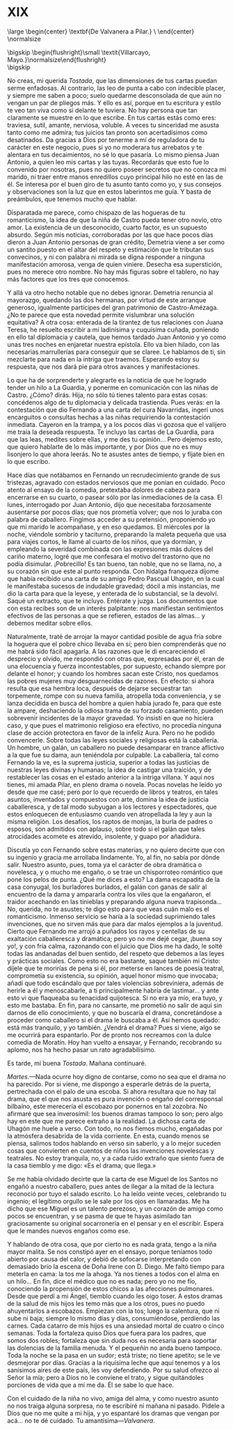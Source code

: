 # XIX

<!--- 
<div> 
  <span style="margin:0 auto;text-indent:0;display:block;text-align:center;font-weight:bold;font-size:larger;">
                De Valvanera a Pilar.                                    <br />
  </span>
</div> 
<p> </p>
-->

\large
\begin{center}
\textbf{De Valvanera a Pilar.}                                           \\
\end{center}
\normalsize

<!--- 
<div>
  <span style="width:100%;display:block;text-align:right;"> 
                *Villarcayo, Mayo.*
  </span>
</div>
<p> </p>
-->

\bigskip
\begin{flushright}\small \textit{Villarcayo, Mayo.}\normalsize\end{flushright}   
\bigskip

No creas, mi querida *Tostada*, que las dimensiones de tus cartas puedan serme
enfadosas. Al contrario, las leo de punta a cabo con indecible placer,
y siempre me saben a poco; suelo quedarme desconsolada de que aún no vengan un
par de pliegos más. Y ello es así, porque en tu escritura y estilo te veo tan
viva como si delante te tuviera. No hay persona que tan claramente se muestre
en lo que escribe. En tus cartas estás como eres: traviesa, sutil, amante,
nerviosa, voluble. A veces tu sinceridad me asusta tanto como me admira; tus
juicios tan pronto son acertadísimos como desatinados. Da gracias a Dios por
tenerme a mí de reguladora de tu carácter en este negocio, pues si yo no
moderara tus arrebatos y te alentara en tus decaimientos, no sé lo que pasaría.
Lo mismo piensa Juan Antonio, a quien leo mis cartas y las tuyas. Recordarás
que esto fue lo convenido por nosotras, pues no quiero poseer secretos que no
conozca mi marido, ni traer entre manos enredillos cuyo principal hilo no esté
en las de él. Se interesa por el buen giro de tu asunto tanto como yo, y sus
consejos y observaciones son la luz que en estos laberintos me guía. Y basta de
preámbulos, que tenemos mucho que hablar.

Disparatada me parece, como chispazo de las hogueras de tu romanticismo, la
idea de que la niña de Castro pueda tener otro novio, otro amor. La existencia
de un desconocido, cuarto factor, es un supuesto absurdo. Según mis noticias,
corroboradas por las que hace pocos días dieron a Juan Antonio personas de gran
crédito, Demetria viene a ser como un santito puesto en el altar del respeto
y estimación que le tributan sus convecinos, y ni con palabra ni mirada se
digna responder a ninguna manifestación amorosa, venga de quien viniere.
Desecha esa superstición, pues no merece otro nombre. No hay más figuras sobre
el tablero, no hay más factores que los tres que conocemos.

Y allá va otro hecho notable que no debes ignorar. Demetria renuncia al
mayorazgo, quedando las dos hermanas, por virtud de este arranque generoso,
igualmente partícipes del gran patrimonio de Castro-Amézaga. ¿No te parece que
esta novedad permite vislumbrar una solución equitativa? A otra cosa: enterada
de la tirantez de tus relaciones con Juana Teresa, he resuelto escribir a mi
ladinísima y cuquísima cuñada, poniendo en ello tal diplomacia y cautela, que
hemos tardado Juan Antonio y yo como unas tres noches en enjaretar nuestra
epístola. Ello va bien hilado, con las necesarias marrullerías para conseguir
que se claree. Le hablamos de ti, sin mezclarte para nada en la intriga que
traemos. Esperando estoy su respuesta, que nos dará pie para otros avances
y manifestaciones.

Lo que ha de sorprenderte y alegrarte es la noticia de que he logrado tender un
hilo a La Guardia, y ponerme en comunicación con las niñas de Castro. ¿Cómo?
dirás. Hija, no sólo tú tienes talento para estas cosas: concédenos algo de tu
diplomacia y delicada trastienda. Pues verás: en la contestación que dio
Fernando a una carta del cura Navarridas, ingerí unos encarguitos o consultas
hechas a las niñas requiriendo la contestación inmediata. Cayeron en la trampa,
y a los pocos días vi gozosa que el valijero me traía la deseada respuesta. Te
incluyo las cartas de La Guardia, para que las leas, medites sobre ellas, y me
des tu opinión… Pero dejemos esto, que quiero hablarte de lo más importante,
y por Dios que no es muy lisonjero lo que ahora leerás. No te asustes antes de
tiempo, y fíjate bien en lo que escribo.

Hace días que notábamos en Fernando un recrudecimiento grande de sus tristezas,
agravado con estados nerviosos que me ponían en cuidado. Poco atento al ensayo
de la comedia, pretextaba dolores de cabeza para encerrarse en su cuarto,
o pasear sólo por las inmediaciones de la casa. El lunes, interrogado por Juan
Antonio, dijo que necesitaba forzosamente ausentarse por pocos días; que nos
prometía volver; que nos lo juraba con palabra de caballero. Fingimos acceder
a su pretensión, proponiendo yo que mi marido le acompañase, y en eso quedamos.
El miércoles por la noche, viéndole sombrío y taciturno, preparando la maleta
pequeña que usa para viajes cortos, le llamé al cuarto de los niños, que ya
dormían, y empleando la severidad combinada con las expresiones más dulces del
cariño materno, logré que me confesara el motivo del trastorno que no podía
disimular. ¡Pobrecillo! Es tan bueno, tan noble, que no se llama, no, a su
corazón sin que este al punto responda. Con hidalga franqueza díjome que había
recibido una carta de su amigo Pedro Pascual Uhagón, en la cual le manifestaba
sucesos de indudable gravedad; dócil a mis instancias, me dio la carta para que
la leyese, y enterada de lo substancial, se la devolví. Saqué un extracto, que
te incluyo. Entérate y juzga. Los documentos que con esta recibes son de un
interés palpitante: nos manifiestan sentimientos efectivos de las personas
a que se refieren, estados de las almas… y debemos meditar sobre ellos.

Naturalmente, traté de arrojar la mayor cantidad posible de agua fría sobre la
hoguera que el pobre chico llevaba en sí; pero bien comprenderás que no me
habrá sido fácil apagarla. A las razones que le di encareciendo el desprecio
y olvido, me respondió con otras que, expresadas por él, eran de una elocuencia
y fuerza incontestables, por supuesto, echando siempre por delante el honor;
y cuando los hombres sacan este Cristo, nos quedamos las pobres mujeres muy
desguarnecidas de razones. En efecto: si ahora resulta que esa hembra loca,
después de dejarse secuestrar tan torpemente, rompe con su nueva familia,
atropella toda conveniencia, y se lanza decidida en busca del hombre a quien
había jurado fe, para que este la ampare, deshaciendo la odiosa trama de su
forzado casamiento, pueden sobrevenir incidentes de la mayor gravedad. Yo
insistí en que no hiciera caso, y que pues el matrimonio religioso era
efectivo, no procedía ninguna clase de acción protectora en favor de la infeliz
Aura. Pero no he podido convencerle. Sobre todas las leyes sociales
y religiosas está la caballería. Un hombre, un galán, un caballero no puede
desamparar en trance aflictivo a la que fue su dama, aun teniéndola por
culpable. La caballería, tal como Fernando la ve, es la suprema justicia,
superior a todas las justicias de nuestras leyes divinas y humanas; la idea de
castigar una traición, y de restablecer las cosas en el estado anterior a la
intriga villana. Y aquí nos tienes, mi amada Pilar, en pleno drama o novela.
Pocas novelas he leído yo desde que me casé; pero por lo que recuerdo de libros
y teatros, en tales asuntos, inventados y compuestos con arte, domina la idea
de justicia caballeresca, y de tal modo subyugan a los lectores y espectadores,
que estos enloquecen de entusiasmo cuando ven atropellada la ley y aun la misma
religión. Los desafíos, los raptos de monjas, la burla de padres o esposos, son
admitidos con aplauso, sobre todo si el galán que tales atrocidades acomete es
atrevido, insolente, y guapo por añadidura.

Discutía yo con Fernando sobre estas materias, y no quiero decirte que con su
ingenio y gracia me arrollaba lindamente. Yo, al fin, no sabía por dónde salir.
Nuestro asunto, pues, toma ya el carácter de obra dramática o novelesca,
y o mucho me engaño, o se trae un chisporroteo romántico que pone los pelos de
punta. ¿Qué me dices a esto? La dama escapadita de la casa conyugal, los
burladores burlados, el galán con ganas de salir al encuentro de la dama
y ampararla contra los viles que la engañaron, el traidor acechando en las
tinieblas y preparando alguna nueva trapisonda… No, querida, no te asustes; te
digo esto para que veas cuán malo es el romanticismo. Inmenso servicio se haría
a la sociedad suprimiendo tales invenciones, que no sirven más que para dar
malos ejemplos a la juventud. Cierto que Fernando me arrojó a puñados los rayos
y centellas de su exaltación caballeresca y dramática; pero yo no me dejé
cegar, ¡buena soy yo!, y con fría calma, razonando con el juicio que Dios me ha
dado, le solté todas las andanadas del buen sentido, del respeto que debemos
a las leyes y prácticas sociales. Como esto no era bastante, saqué también mi
Cristo: díjele que te morirías de pena si él, por meterse en lances de poesía
teatral, comprometía su existencia, su opinión, aquel honor mismo que invocaba;
añadí que todo escándalo que por tales violencias sobreviniera, además de
herirle a él y menoscabarle, a ti principalmente habría de lastimar… y ante
esto vi que flaqueaba su tenacidad quijotesca. Si no era ya mío, era tuyo,
y esto me bastaba. En fin, para no cansarte, me prometió no salir de aquí sin
darnos de ello conocimiento, y que no buscaría el drama, concretándose
a proceder como caballero si el drama le buscaba a él. Así hemos quedado: está
más tranquilo, y yo también. ¿Vendrá el drama? Pues si viene, algo se me
ocurrirá para espantarlo. Por de pronto nos recreamos con la dulce comedia de
Moratín. Hoy han vuelto a ensayar, y Fernando, recobrando su aplomo, nos ha
hecho pasar un rato agradabilísimo.

Es tarde, mi buena *Tostada*. Mañana continuaré.

*Martes*.—Nada ocurre hoy digno de contarse, como no sea que el drama no ha
parecido. Por si viene, me dispongo a esperarle detrás de la puerta,
pertrechada con el palo de una escoba. Si ahora resultara que no hay tal drama,
que el que nos asusta es pura invención o engaño del corresponsal bilbaíno,
este merecería el escobazo por ponernos en tal zozobra. No afirmaré que sea
inverosímil: los buenos dramas tampoco lo son; pero algo hay en este que me
parece extraño a la realidad. La dichosa carta de Uhagón me huele a verso. Con
todo, no nos fiemos mucho, engañadas por la atmósfera desabrida de la vida
corriente. En esta, cuando menos se piensa, salimos todos hablando en verso sin
saberlo, y a lo mejor suceden cosas que convierten en cuentos de niños las
invenciones novelescas y teatrales. No estoy tranquila, no, y a cada ruido
extraño que siento fuera de la casa tiemblo y me digo: «Es el drama, que
llega.»

Se me había olvidado decirte que la carta de ese Miguel de los Santos no engañó
a nuestro caballero, pues antes de llegar a la mitad de la lectura reconoció
por tuyo el salado escrito. Lo ha leído veinte veces, celebrando tu ingenio; el
legítimo orgullo se le sale por los ojos en llamaradas. Me ha dicho que ese
Miguel es un talento perezoso, y un corazón de amigo como pocos se encuentran,
y se pasma de que te hayas asimilado tan graciosamente su original socarronería
en el pensar y en el escribir. Espera que le mandes nuevos engaños como ese.

Y hablando de otra cosa, que por cierto no es nada grata, tengo a la niña mayor
malita. Se nos constipó ayer en el ensayo, porque teníamos todo abierto por
causa del calor, y debió de sofocarse interpretando con demasiado brío la
escena de Doña Irene con D. Diego. Me faltó tiempo para meterla en cama: la tos
me la ahoga. Ya nos tienes a todos con el alma en un hilo… En fin, dice el
médico que no es nada; pero yo no me fío, conociendo la propensión de estos
chicos a las afecciones pulmonares. Desde que perdí a mi Ángel, tiemblo cuando
les oigo toser. A estos dramas de la salud de mis hijos les temo más que a los
otros, pues no puedo ahuyentarlos a escobazos. Empiezan con la tos; luego la
calentura, que ni sube ni baja; siempre lo mismo días y días, consumiéndose,
perdiendo las carnes. Cada catarro de mis hijos es una ansiedad mortal de
cuatro o cinco semanas. Toda la fortaleza quiso Dios que fuera para los padres,
que somos dos robles; fortaleza que sin duda nos es necesaria para soportar las
dolencias de la familia menuda. Y el pequeñín no anda bueno tampoco. Toda la
noche se la pasa en un sudor; está triste; no tiene apetito; se le ve
desmejorar por días. Gracias a la riquísima leche que aquí tenemos y a los
sanísimos aires de este país, les voy defendiendo. Por su salud ofrezco al
Señor la mía; pero a Dios no le conviene el trato, y sigue quitándoles
porciones de vida que a mí me da. Él se sabe lo que hace.

Con el cuidado de la niña no vivo, amiga del alma, y como nuestro asunto no nos
traiga alguna sorpresa, no te escribiré ni mañana ni pasado. Pídele a Dios que
no me quite a mi hija, y yo espantaré los dramas que vengan por acá… no te dé
cuidado. Tu amantísima—*Valvanera*.
